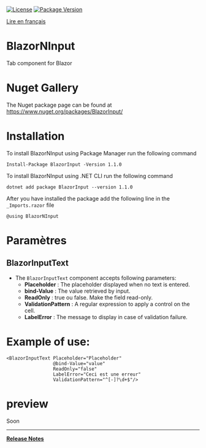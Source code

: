 [![License](https://img.shields.io/github/license/BlazorExtensions/Storage.svg?longCache=true&style=flat-square)](LICENSE)
[![Package Version](https://img.shields.io/badge/nuget-v1.1.0-blue.svg?longCache=true&style=flat-square)](https://www.nuget.org/packages/BlazorInput/)

[Lire en français](BlazorInput.md)

# BlazorNInput

Tab component for Blazor

# Nuget Gallery
The Nuget package page can be found at https://www.nuget.org/packages/BlazorInput/

# Installation

To install BlazorNInput using Package Manager run the following command 
```
Install-Package BlazorInput -Version 1.1.0
```
To install BlazorNInput using .NET CLI run the following command
```
dotnet add package BlazorInput --version 1.1.0
```

After you have installed the package add the following line in the ```_Imports.razor``` file
```
@using BlazorNInput
```

# Paramètres  
## BlazorInputText

- The ```BlazorInputText``` component accepts following parameters:
    -	**Placeholder** : The placeholder displayed when no text is entered.
    - **bind-Value** : The value retrieved by input.
    - **ReadOnly** : true ou false. Make the field read-only.
    - **ValidationPattern** : A regular expression to apply a control on the cell.
    - **LabelError** : The message to display in case of validation failure.


# Example of use:

```
<BlazorInputText Placeholder="Placeholder"
                 @bind-Value="value"
                 ReadOnly="false"
                 LabelError="Ceci est une erreur"
                 ValidationPattern="^[-]?\d+$"/>
```

# preview
Soon
___
**[Release Notes](BlazorNInput_RELEASE_NOTE.md)** 

